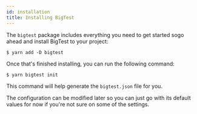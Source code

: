 ```yaml
---
id: installation
title: Installing BigTest
---
```


The `bigtest` package includes everything you need to get started sogo ahead and install BigTest to your project:
```
$ yarn add -D bigtest
```

Once that's finished installing, you can run the following command:
```
$ yarn bigtest init
```

This command will help generate the `bigtest.json` file for you.

The configuration can be modified later so you can just go with its default values for now if you're not sure on some of the settings.
 